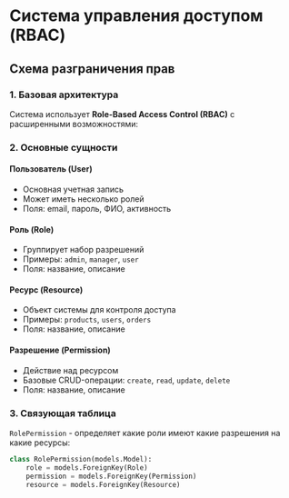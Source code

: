 # Система управления доступом (RBAC)

## Схема разграничения прав

### 1. Базовая архитектура
Система использует **Role-Based Access Control (RBAC)** с расширенными возможностями:

### 2. Основные сущности

#### Пользователь (User)
- Основная учетная запись
- Может иметь несколько ролей
- Поля: email, пароль, ФИО, активность

#### Роль (Role)
- Группирует набор разрешений
- Примеры: `admin`, `manager`, `user`
- Поля: название, описание

#### Ресурс (Resource)
- Объект системы для контроля доступа
- Примеры: `products`, `users`, `orders`
- Поля: название, описание

#### Разрешение (Permission)
- Действие над ресурсом
- Базовые CRUD-операции: `create`, `read`, `update`, `delete`
- Поля: название, описание

### 3. Связующая таблица
`RolePermission` - определяет какие роли имеют какие разрешения на какие ресурсы:
```python
class RolePermission(models.Model):
    role = models.ForeignKey(Role)
    permission = models.ForeignKey(Permission)
    resource = models.ForeignKey(Resource)
